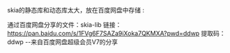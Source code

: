 skia的静态库和动态库太大，放在百度网盘中存储 :

通过百度网盘分享的文件：skia-lib
链接：https://pan.baidu.com/s/1FVg6F7SAZa9iXoka7QKMXA?pwd=ddwp 
提取码：ddwp 
--来自百度网盘超级会员V7的分享